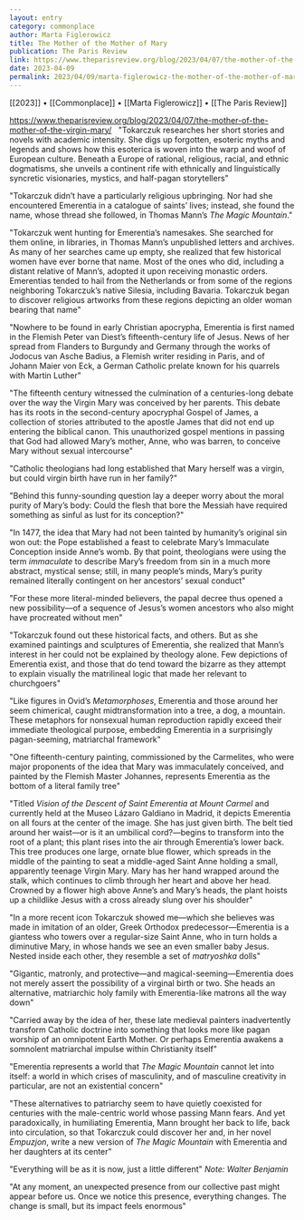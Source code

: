 ```yaml
---
layout: entry
category: commonplace
author: Marta Figlerowicz
title: The Mother of the Mother of Mary
publication: The Paris Review
link: https://www.theparisreview.org/blog/2023/04/07/the-mother-of-the-mother-of-the-virgin-mary/
date: 2023-04-09
permalink: 2023/04/09/marta-figlerowicz-the-mother-of-the-mother-of-mary
---
```


[[2023]] • [[Commonplace]] • [[Marta Figlerowicz]] • [[The Paris Review]]

https://www.theparisreview.org/blog/2023/04/07/the-mother-of-the-mother-of-the-virgin-mary/
 
"Tokarczuk researches her short stories and novels with academic intensity. She digs up forgotten, esoteric myths and legends and shows how this esoterica is woven into the warp and woof of European culture. Beneath a Europe of rational, religious, racial, and ethnic dogmatisms, she unveils a continent rife with ethnically and linguistically syncretic visionaries, mystics, and half-pagan storytellers"

"Tokarczuk didn’t have a particularly religious upbringing. Nor had she encountered Emerentia in a catalogue of saints’ lives; instead, she found the name, whose thread she followed, in Thomas Mann’s *The Magic Mountain*."

"Tokarczuk went hunting for Emerentia’s namesakes. She searched for them online, in libraries, in Thomas Mann’s unpublished letters and archives. As many of her searches came up empty, she realized that few historical women have ever borne that name. Most of the ones who did, including a distant relative of Mann’s, adopted it upon receiving monastic orders. Emerentias tended to hail from the Netherlands or from some of the regions neighboring Tokarczuk’s native Silesia, including Bavaria. Tokarczuk began to discover religious artworks from these regions depicting an older woman bearing that name"

"Nowhere to be found in early Christian apocrypha, Emerentia is first named in the Flemish Peter van Diest’s fifteenth-century life of Jesus. News of her spread from Flanders to Burgundy and Germany through the works of Jodocus van Asche Badius, a Flemish writer residing in Paris, and of Johann Maier von Eck, a German Catholic prelate known for his quarrels with Martin Luther"

"The fifteenth century witnessed the culmination of a centuries-long debate over the way the Virgin Mary was conceived by her parents. This debate has its roots in the second-century apocryphal Gospel of James, a collection of stories attributed to the apostle James that did not end up entering the biblical canon. This unauthorized gospel mentions in passing that God had allowed Mary’s mother, Anne, who was barren, to conceive Mary without sexual intercourse"

"Catholic theologians had long established that Mary herself was a virgin, but could virgin birth have run in her family?"

"Behind this funny-sounding question lay a deeper worry about the moral purity of Mary’s body: Could the flesh that bore the Messiah have required something as sinful as lust for its conception?"

"In 1477, the idea that Mary had not been tainted by humanity’s original sin won out: the Pope established a feast to celebrate Mary’s Immaculate Conception inside Anne’s womb. By that point, theologians were using the term *immaculate* to describe Mary’s freedom from sin in a much more abstract, mystical sense; still, in many people’s minds, Mary’s purity remained literally contingent on her ancestors’ sexual conduct"

"For these more literal-minded believers, the papal decree thus opened a new possibility—of a sequence of Jesus’s women ancestors who also might have procreated without men"

"Tokarczuk found out these historical facts, and others. But as she examined paintings and sculptures of Emerentia, she realized that Mann’s interest in her could not be explained by theology alone. Few depictions of Emerentia exist, and those that do tend toward the bizarre as they attempt to explain visually the matrilineal logic that made her relevant to churchgoers"

"Like figures in Ovid’s *Metamorphoses*, Emerentia and those around her seem chimerical, caught midtransformation into a tree, a dog, a mountain. These metaphors for nonsexual human reproduction rapidly exceed their immediate theological purpose, embedding Emerentia in a surprisingly pagan-seeming, matriarchal framework"

"One fifteenth-century painting, commissioned by the Carmelites, who were major proponents of the idea that Mary was immaculately conceived, and painted by the Flemish Master Johannes, represents Emerentia as the bottom of a literal family tree"

"Titled *Vision of the Descent of Saint Emerentia at Mount Carmel* and currently held at the Museo Lázaro Galdiano in Madrid, it depicts Emerentia on all fours at the center of the image. She has just given birth. The belt tied around her waist—or is it an umbilical cord?—begins to transform into the root of a plant; this plant rises into the air through Emerentia’s lower back. This tree produces one large, ornate blue flower, which spreads in the middle of the painting to seat a middle-aged Saint Anne holding a small, apparently teenage Virgin Mary. Mary has her hand wrapped around the stalk, which continues to climb through her heart and above her head. Crowned by a flower high above Anne’s and Mary’s heads, the plant hoists up a childlike Jesus with a cross already slung over his shoulder"

"In a more recent icon Tokarczuk showed me—which she believes was made in imitation of an older, Greek Orthodox predecessor—Emerentia is a giantess who towers over a regular-size Saint Anne, who in turn holds a diminutive Mary, in whose hands we see an even smaller baby Jesus. Nested inside each other, they resemble a set of *matryoshka* dolls"

"Gigantic, matronly, and protective—and magical-seeming—Emerentia does not merely assert the possibility of a virginal birth or two. She heads an alternative, matriarchic holy family with Emerentia-like matrons all the way down"

"Carried away by the idea of her, these late medieval painters inadvertently transform Catholic doctrine into something that looks more like pagan worship of an omnipotent Earth Mother. Or perhaps Emerentia awakens a somnolent matriarchal impulse within Christianity itself"

"Emerentia represents a world that *The Magic Mountain* cannot let into itself: a world in which crises of masculinity, and of masculine creativity in particular, are not an existential concern"

"These alternatives to patriarchy seem to have quietly coexisted for centuries with the male-centric world whose passing Mann fears. And yet paradoxically, in humiliating Emerentia, Mann brought her back to life, back into circulation, so that Tokarczuk could discover her and, in her novel *Empuzjon*, write a new version of *The Magic Mountain* with Emerentia and her daughters at its center"

"Everything will be as it is now, just a little different"
*Note: Walter Benjamin*

"At any moment, an unexpected presence from our collective past might appear before us. Once we notice this presence, everything changes. The change is small, but its impact feels enormous"
